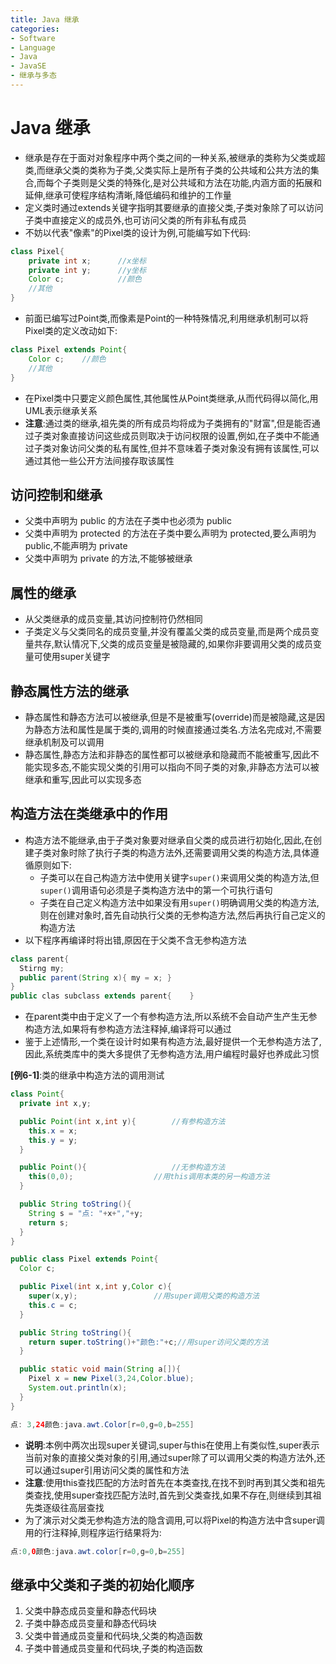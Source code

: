```yaml
---
title: Java 继承
categories:
- Software
- Language
- Java
- JavaSE
- 继承与多态
---
```

# Java 继承

- 继承是存在于面对对象程序中两个类之间的一种关系,被继承的类称为父类或超类,而继承父类的类称为子类,父类实际上是所有子类的公共域和公共方法的集合,而每个子类则是父类的特殊化,是对公共域和方法在功能,内涵方面的拓展和延伸,继承可使程序结构清晰,降低编码和维护的工作量
- 定义类时通过extends关键字指明其要继承的直接父类,子类对象除了可以访问子类中直接定义的成员外,也可访问父类的所有非私有成员
- 不妨以代表"像素"的Pixel类的设计为例,可能编写如下代码:

```java
class Pixel{
    private int x;		//x坐标
    private int y;		//y坐标
    Color c;			//颜色
    //其他
}
```

- 前面已编写过Point类,而像素是Point的一种特殊情况,利用继承机制可以将Pixel类的定义改动如下:

```java
class Pixel extends Point{
    Color c;	//颜色
    //其他
}
```

- 在Pixel类中只要定义颜色属性,其他属性从Point类继承,从而代码得以简化,用UML表示继承关系
- **注意**:通过类的继承,祖先类的所有成员均将成为子类拥有的"财富",但是能否通过子类对象直接访问这些成员则取决于访问权限的设置,例如,在子类中不能通过子类对象访问父类的私有属性,但并不意味着子类对象没有拥有该属性,可以通过其他一些公开方法间接存取该属性

## 访问控制和继承

- 父类中声明为 public 的方法在子类中也必须为 public
- 父类中声明为 protected 的方法在子类中要么声明为 protected,要么声明为 public,不能声明为 private
- 父类中声明为 private 的方法,不能够被继承

## 属性的继承

- 从父类继承的成员变量,其访问控制符仍然相同
- 子类定义与父类同名的成员变量,并没有覆盖父类的成员变量,而是两个成员变量共存,默认情况下,父类的成员变量是被隐藏的,如果你非要调用父类的成员变量可使用super关键字

## 静态属性方法的继承

- 静态属性和静态方法可以被继承,但是不是被重写(override)而是被隐藏,这是因为静态方法和属性是属于类的,调用的时候直接通过类名.方法名完成对,不需要继承机制及可以调用
- 静态属性,静态方法和非静态的属性都可以被继承和隐藏而不能被重写,因此不能实现多态,不能实现父类的引用可以指向不同子类的对象,非静态方法可以被继承和重写,因此可以实现多态

## 构造方法在类继承中的作用

- 构造方法不能继承,由于子类对象要对继承自父类的成员进行初始化,因此,在创建子类对象时除了执行子类的构造方法外,还需要调用父类的构造方法,具体遵循原则如下:
  - 子类可以在自己构造方法中使用关键字`super()`来调用父类的构造方法,但`super()`调用语句必须是子类构造方法中的第一个可执行语句
  - 子类在自己定义构造方法中如果没有用`super()`明确调用父类的构造方法,则在创建对象时,首先自动执行父类的无参构造方法,然后再执行自己定义的构造方法
- 以下程序再编译时将出错,原因在于父类不含无参构造方法

```java
class parent{
  Stirng my;
  public parent(String x){ my = x; }
}
public clas subclass extends parent{    }
```

- 在parent类中由于定义了一个有参构造方法,所以系统不会自动产生产生无参构造方法,如果将有参构造方法注释掉,编译将可以通过
- 鉴于上述情形,一个类在设计时如果有构造方法,最好提供一个无参构造方法了,因此,系统类库中的类大多提供了无参构造方法,用户编程时最好也养成此习惯

**[例6-1]**:类的继承中构造方法的调用测试

```java
class Point{
  private int x,y;

  public Point(int x,int y){		//有参构造方法
    this.x = x;
    this.y = y;
  }

  public Point(){					//无参构造方法
    this(0,0);					//用this调用本类的另一构造方法
  }

  public String toString(){
    String s = "点: "+x+","+y;
    return s;
  }
}

public class Pixel extends Point{
  Color c;

  public Pixel(int x,int y,Color c){
    super(x,y);					//用super调用父类的构造方法
    this.c = c;
  }

  public String toString(){
    return super.toString()+"颜色:"+c;//用super访问父类的方法
  }

  public static void main(String a[]){
    Pixel x = new Pixel(3,24,Color.blue);
    System.out.println(x);
  }
}

点: 3,24颜色:java.awt.Color[r=0,g=0,b=255]
```

- **说明**:本例中两次出现super关键词,super与this在使用上有类似性,super表示当前对象的直接父类对象的引用,通过super除了可以调用父类的构造方法外,还可以通过super引用访问父类的属性和方法
- **注意**:使用this查找匹配的方法时首先在本类查找,在找不到时再到其父类和祖先类查找,使用super查找匹配方法时,首先到父类查找,如果不存在,则继续到其祖先类逐级往高层查找
- 为了演示对父类无参构造方法的隐含调用,可以将Pixel的构造方法中含super调用的行注释掉,则程序运行结果将为:

```java
点:0,0颜色:java.awt.color[r=0,g=0,b=255]
```

## 继承中父类和子类的初始化顺序

1. 父类中静态成员变量和静态代码块
2. 子类中静态成员变量和静态代码块
3. 父类中普通成员变量和代码块,父类的构造函数
4. 子类中普通成员变量和代码块,子类的构造函数